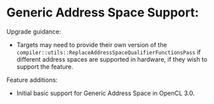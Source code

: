 # Generic Address Space Support:

Upgrade guidance:
* Targets may need to provide their own version of the
  `compiler::utils::ReplaceAddressSpaceQualifierFunctionsPass` if different
  address spaces are supported in hardware, if they wish to support the feature.

Feature additions:
* Initial basic support for Generic Address Space in OpenCL 3.0.
